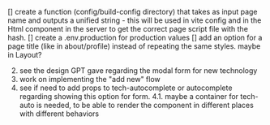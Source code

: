 [] create a function (config/build-config directory) that takes as input page name and outputs a unified string - this will be used in vite config and in the Html component in the server to get the correct page script file with the hash.
[] create a .env.production for production values
[] add an option for a page title (like in about/profile) instead of repeating the same styles. maybe in Layout?

2. see the design GPT gave regarding the modal form for new technology
3. work on implementing the "add new" flow
4. see if need to add props to tech-autocomplete or autocomplete regarding showing this option for form.
	4.1. maybe a container for tech-auto is needed, to be able to render the component in different places with different behaviors